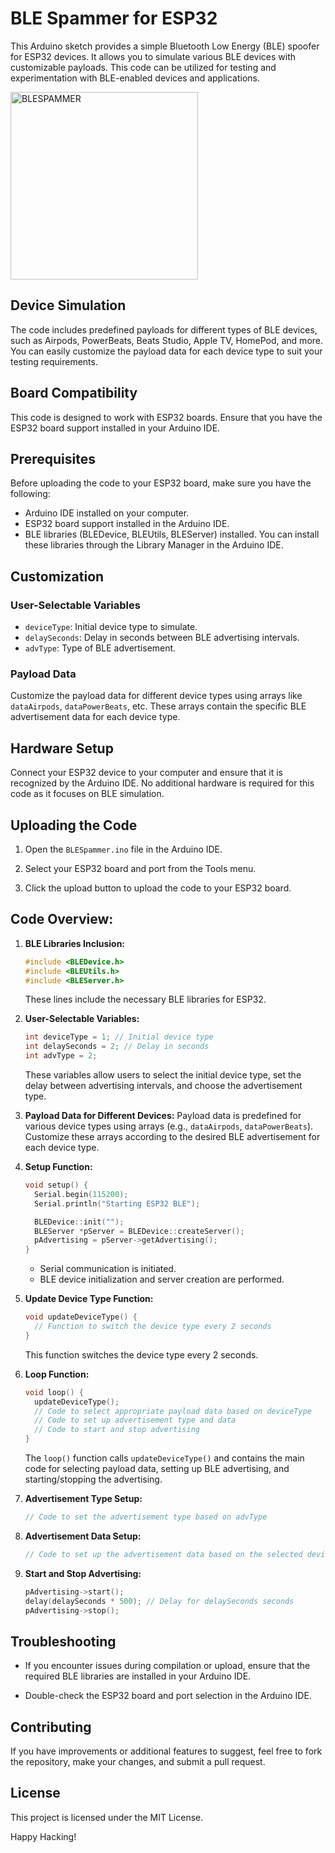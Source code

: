 # BLE Spammer for ESP32

This Arduino sketch provides a simple Bluetooth Low Energy (BLE) spoofer for ESP32 devices. It allows you to simulate various BLE devices with customizable payloads. This code can be utilized for testing and experimentation with BLE-enabled devices and applications.

<img src="https://github.com/Azhilus/16bitmcu/assets/66466976/4aa77863-a1ad-445f-ade0-bd006493bee5" alt="BLESPAMMER" width="300">


## Device Simulation

The code includes predefined payloads for different types of BLE devices, such as Airpods, PowerBeats, Beats Studio, Apple TV, HomePod, and more. You can easily customize the payload data for each device type to suit your testing requirements.

## Board Compatibility

This code is designed to work with ESP32 boards. Ensure that you have the ESP32 board support installed in your Arduino IDE.

## Prerequisites

Before uploading the code to your ESP32 board, make sure you have the following:

- Arduino IDE installed on your computer.
- ESP32 board support installed in the Arduino IDE.
- BLE libraries (BLEDevice, BLEUtils, BLEServer) installed. You can install these libraries through the Library Manager in the Arduino IDE.

## Customization

### User-Selectable Variables

- `deviceType`: Initial device type to simulate.
- `delaySeconds`: Delay in seconds between BLE advertising intervals.
- `advType`: Type of BLE advertisement.

### Payload Data

Customize the payload data for different device types using arrays like `dataAirpods`, `dataPowerBeats`, etc. These arrays contain the specific BLE advertisement data for each device type.

## Hardware Setup

Connect your ESP32 device to your computer and ensure that it is recognized by the Arduino IDE. No additional hardware is required for this code as it focuses on BLE simulation.

## Uploading the Code

1. Open the `BLESpammer.ino` file in the Arduino IDE.

2. Select your ESP32 board and port from the Tools menu.

3. Click the upload button to upload the code to your ESP32 board.

## Code Overview:

1. **BLE Libraries Inclusion:**
   ```cpp
   #include <BLEDevice.h>
   #include <BLEUtils.h>
   #include <BLEServer.h>
   ```
   These lines include the necessary BLE libraries for ESP32.

2. **User-Selectable Variables:**
   ```cpp
   int deviceType = 1; // Initial device type
   int delaySeconds = 2; // Delay in seconds
   int advType = 2;
   ```
   These variables allow users to select the initial device type, set the delay between advertising intervals, and choose the advertisement type.

3. **Payload Data for Different Devices:**
   Payload data is predefined for various device types using arrays (e.g., `dataAirpods`, `dataPowerBeats`). Customize these arrays according to the desired BLE advertisement for each device type.

4. **Setup Function:**
   ```cpp
   void setup() {
     Serial.begin(115200);
     Serial.println("Starting ESP32 BLE");

     BLEDevice::init("");
     BLEServer *pServer = BLEDevice::createServer();
     pAdvertising = pServer->getAdvertising();
   }
   ```
   - Serial communication is initiated.
   - BLE device initialization and server creation are performed.

5. **Update Device Type Function:**
   ```cpp
   void updateDeviceType() {
     // Function to switch the device type every 2 seconds
   }
   ```
   This function switches the device type every 2 seconds.

6. **Loop Function:**
   ```cpp
   void loop() {
     updateDeviceType();
     // Code to select appropriate payload data based on deviceType
     // Code to set up advertisement type and data
     // Code to start and stop advertising
   }
   ```
   The `loop()` function calls `updateDeviceType()` and contains the main code for selecting payload data, setting up BLE advertising, and starting/stopping the advertising.

7. **Advertisement Type Setup:**
   ```cpp
   // Code to set the advertisement type based on advType
   ```

8. **Advertisement Data Setup:**
   ```cpp
   // Code to set up the advertisement data based on the selected deviceType
   ```

9. **Start and Stop Advertising:**
   ```cpp
   pAdvertising->start();
   delay(delaySeconds * 500); // Delay for delaySeconds seconds
   pAdvertising->stop();
   ```

## Troubleshooting

- If you encounter issues during compilation or upload, ensure that the required BLE libraries are installed in your Arduino IDE.

- Double-check the ESP32 board and port selection in the Arduino IDE.

## Contributing

If you have improvements or additional features to suggest, feel free to fork the repository, make your changes, and submit a pull request.

## License

This project is licensed under the MIT License.

Happy Hacking!
